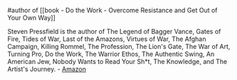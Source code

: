 #author of [[book - Do the Work - Overcome Resistance and Get Out of Your Own Way]]

Steven Pressfield is the author of The Legend of Bagger Vance, Gates of Fire, Tides of War, Last of the Amazons, Virtues of War, The Afghan Campaign, Killing Rommel, The Profession, The Lion's Gate, The War of Art, Turning Pro, Do the Work, The Warrior Ethos, The Authentic Swing, An American Jew, Nobody Wants to Read Your Sh*t, The Knowledge, and The Artist's Journey. - [Amazon](https://www.amazon.com/Steven-Pressfield/e/B000AQ8R8Q/)